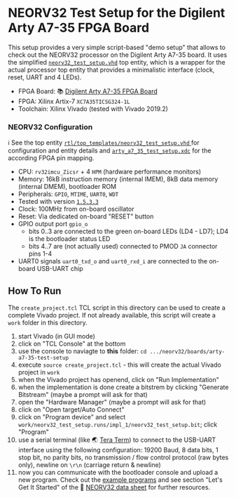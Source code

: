# NEORV32 Test Setup for the Digilent Arty A7-35 FPGA Board

This setup provides a very simple script-based "demo setup" that allows to check out the NEORV32 processor on the Digilent Arty A7-35 board.
It uses the simplified [`neorv32_test_setup.vhd`](https://github.com/stnolting/neorv32/blob/master/rtl/top_templates/neorv32_test_setup.vhd) top entity, which is a wrapper for the actual processor
top entity that provides a minimalistic interface (clock, reset, UART and 4 LEDs).

* FPGA Board: :books: [Digilent Arty A7-35 FPGA Board](https://reference.digilentinc.com/reference/programmable-logic/arty-a7/reference-manual)
* FPGA: Xilinx Artix-7 `XC7A35TICSG324-1L`
* Toolchain: Xilinx Vivado (tested with Vivado 2019.2)


### NEORV32 Configuration

:information_source: See the top entity [`rtl/top_templates/neorv32_test_setup.vhd` ](https://github.com/stnolting/neorv32/blob/master/rtl/top_templates/neorv32_test_setup.vhd) for 
configuration and entity details and [`arty_a7_35_test_setup.xdc`](https://github.com/stnolting/neorv32/blob/master/boards/arty-a7-35-test-setup/arty_a7_35_test_setup.xdc)
for the according FPGA pin mapping.

* CPU: `rv32imcu_Zicsr` + 4 `HPM` (hardware performance monitors)
* Memory: 16kB instruction memory (internal IMEM), 8kB data memory (internal DMEM), bootloader ROM
* Peripherals: `GPIO`, `MTIME`, `UART0`, `WDT`
* Tested with version [`1.5.3.3`](https://github.com/stnolting/neorv32/blob/master/CHANGELOG.md)
* Clock: 100MHz from on-board oscillator
* Reset: Via dedicated on-board "RESET" button
* GPIO output port `gpio_o`
  * bits 0..3 are connected to the green on-board LEDs (LD4 - LD7); LD4 is the bootloader status LED
  * bits 4..7 are (not actually used) connected to PMOD `JA` connector pins 1-4
* UART0 signals `uart0_txd_o` and `uart0_rxd_i` are connected to the on-board USB-UART chip


## How To Run

The `create_project.tcl` TCL script in this directory can be used to create a complete Vivado project.
If not already available, this script will create a `work` folder in this directory.

1. start Vivado (in GUI mode)
2. click on "TCL Console" at the bottom
3. use the console to naviagte to **this** folder: `cd .../neorv32/boards/arty-a7-35-test-setup`
4. execute `source create_project.tcl` - this will create the actual Vivado project in `work`
5. when the Vivado project has openend, click on "Run Implementation"
6. when the implementation is done create a bitstrem by clicking "Generate Bitstream" (maybe a prompt will ask for that)
7. open the "Hardware Manager" (maybe a prompt will ask for that)
8. click on "Open target/Auto Connect"
9. click on "Program device" and select `work/neorv32_test_setup.runs/impl_1/neorv32_test_setup.bit`; click "Program"
10. use a serial terminal (like :earth_asia: [Tera Term](https://ttssh2.osdn.jp/index.html.en)) to connect to the USB-UART interface using the following configuration: 
19200 Baud, 8 data bits, 1 stop bit, no parity bits, no transmission / flow control protocol (raw bytes only), newline on `\r\n` (carriage return & newline)
11. now you can communicate with the bootloader console and upload a new program. Check out the [example programs](https://github.com/stnolting/neorv32/tree/master/sw/example)
and see section "Let's Get It Started" of the :page_facing_up: [NEORV32 data sheet](https://raw.githubusercontent.com/stnolting/neorv32/master/docs/NEORV32.pdf) for further resources.
